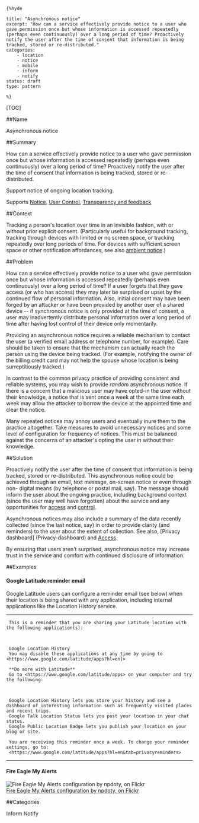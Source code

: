     {%hyde

    title: "Asynchronous notice"
    excerpt: "How can a service effectively provide notice to a user who gave permission once but whose information is accessed repeatedly (perhaps even continuously) over a long period of time? Proactively notify the user after the time of consent that information is being tracked, stored or re-distributed."
    categories:
        - location
        - notice
        - mobile
        - inform
        - notify
    status: draft
    type: pattern

    %}

[TOC]

##Name
<!--Primary name the pattern is known by.-->

Asynchronous notice

<!--###[Also Known As]-->
<!-- All other names the pattern is known by.-->



##Summary
<!-- One short paragraph summarising the pattern.-->

How can a service effectively provide notice to a user who gave permission once but whose information is accessed repeatedly (perhaps even continuously) over a long period of time? Proactively notify the user after the time of consent that information is being tracked, stored or re-distributed.

<!--intent-->
Support notice of ongoing location tracking.

Supports [Notice](Notice), [User Control][2], [Transparency and feedback](Transparency-feedback)

##Context
<!-- The situations in which the pattern may apply.-->

Tracking a person's location over time in an invisible fashion, with or
without prior explicit consent. (Particularly useful for background tracking,
tracking through devices with limited or no screen space, or tracking
repeatedly over long periods of time. For devices with sufficient screen space or other notification affordances, see also [ambient notice](Ambient-notice).)

##Problem
<!-- The problem a pattern addresses, including a list of forces describing why a problem might be difficult to solve.-->

How can a service effectively provide notice to a user who gave permission
once but whose information is accessed repeatedly (perhaps even continuously)
over a long period of time? If a user forgets that they gave access (or who
has access) they may later be surprised or upset by the continued flow of
personal information. Also, initial consent may have been forged by an
attacker or have been provided by another user of a shared device -- if
synchronous notice is only provided at the time of consent, a user may
inadvertently distribute personal information over a long period of time after
having lost control of their device only momentarily.

<!--forces/concerns-->
Providing an asynchronous notice requires a reliable mechanism to contact the
user (a verified email address or telephone number, for example). Care should
be taken to ensure that the mechanism can actually reach the person using the
device being tracked. (For example, notifying the owner of the billing credit
card may not help the spouse whose location is being surreptitiously tracked.)

In contrast to the common privacy practice of providing consistent and
reliable systems, you may wish to provide _random_ asynchronous notice. If
there is a concern that a malicious user may have opted-in the user without
their knowledge, a notice that is sent once a week at the same time each week
may allow the attacker to borrow the device at the appointed time and clear
the notice.

Many repeated notices may annoy users and eventually inure them to the
practice altogether. Take measures to avoid unnecessary notices and some level
of configuration for frequency of notices. This must be balanced against the
concerns of an attacker's opting the user in without their knowledge.

[1]: Access
[2]: User-control

##Solution
<!-- A concise description of how the pattern addresses the problem.-->

Proactively notify the user after the time of consent that information is
being tracked, stored or re-distributed. This asynchronous notice could be
achieved through an email, text message, on-screen notice or even through non-
digital means (by telephone or postal mail, say). The message should inform
the user about the ongoing practice, including background context (since the
user may well have forgotten) about the service and any opportunities for
[access][1] and [control][2].

Asynchronous notices may also include a summary of the data recently collected
(since the last notice, say) in order to provide clarity (and reminders) to
the user about the extent of collection. See also, [Privacy dashboard]
(Privacy-dashboard) and [Access][1].

By ensuring that users aren't surprised, asynchronous notice may increase
trust in the service and comfort with continued disclosure of information.

<!--###[Structure]-->
<!--A detailed specification of the structural aspects of the pattern. A class diagram if applicable.-->



<!--###[Implementation]-->
<!--Guidelines for implementing the pattern; code fragments; suggested PETS; policy fragments.-->



<!--##Consequences-->
<!--The advantages (benefits) and disadvantages (liabilities) of applying the pattern.-->



<!--###[Constraints]-->
<!-- limitations as a consequence of applying the pattern.-->



##Examples
<!--Motivational example to see how the pattern is applied.-->

 ####   Google Latitude reminder email

Google Latitude users can configure a reminder email (see below) when their
location is being shared with any application, including internal applications
like the Location History service.

* * *

     This is a reminder that you are sharing your Latitude location with the following application(s): 

    

     Google Location History 
     You may disable these applications at any time by going to <https://www.google.com/latitude/apps?hl=en]>

     **Do more with Latitude**
     Go to <https://www.google.com/latitude/apps> on your computer and try the following: 

    

     Google Location History lets you store your history and see a dashboard of interesting information such as frequently visited places and recent trips. 
     Google Talk Location Status lets you post your location in your chat status. 
     Google Public Location Badge lets you publish your location on your blog or site. 

     You are receiving this reminder once a week. To change your reminder settings, go to: 
     <https://www.google.com/latitude/apps?hl=en&tab=privacyreminders>

* * *

 ####   Fire Eagle My Alerts

![Fire Eagle My Alerts configuration by npdoty, on Flickr](http://farm6.static.flickr.com/5001/5642647032_e74e815f6a.jpg)  
[Fire Eagle My Alerts configuration by npdoty, on Flickr](http://www.flickr.com/photos/npdoty/5642647032])

<!--###[Known Uses]-->
<!-- Pointers to various applications of the pattern.-->



<!--##See Also-->
<!-- Any pointers to relevant information, not contained in the subfields below.-->



<!--###[Related Patterns]-->
<!-- Supporting and conflicting patterns-->



<!--###[Sources]-->
<!-- References to the original source of the pattern.-->



<!--##General Comments-->
<!-- Separate discussion on the pattern.-->



##Categories
<!-- Placeholder for future agreed upon categories as per collaboration's evaluation.-->

Inform
Notify

<!--##Tags-->
<!-- User definable descriptors for additional correlation.-->


